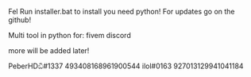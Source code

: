 Fel 
Run installer.bat to install 
you need python!
For updates go on the github!



Multi tool in python for:
fivem
discord

more will be added later!












PeberHDඞී#1337		493408168961900544
ilol#0163			927013129941041184
